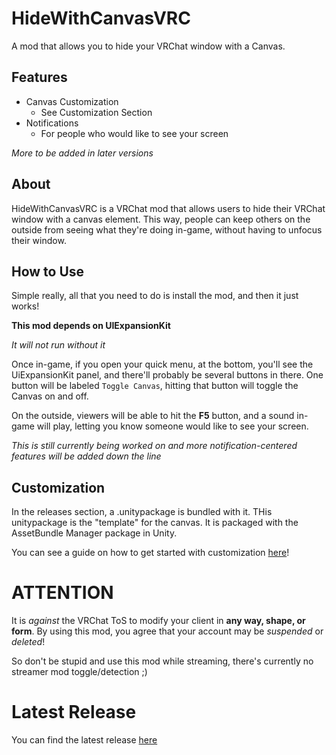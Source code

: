 # HideWithCanvasVRC
A mod that allows you to hide your VRChat window with a Canvas.

## Features

+ Canvas Customization
  + See Customization Section
+ Notifications
  + For people who would like to see your screen

*More to be added in later versions*

## About

HideWithCanvasVRC is a VRChat mod that allows users to hide their VRChat window with a canvas element. This way, people can keep others on the outside from seeing what they're doing in-game, without having to unfocus their window.

## How to Use

Simple really, all that you need to do is install the mod, and then it just works!

**This mod depends on UIExpansionKit**

*It will not run without it*

Once in-game, if you open your quick menu, at the bottom, you'll see the UiExpansionKit panel, and there'll probably be several buttons in there. One button will be labeled `Toggle Canvas`, hitting that button will toggle the Canvas on and off.

On the outside, viewers will be able to hit the **F5** button, and a sound in-game will play, letting you know someone would like to see your screen.

*This is still currently being worked on and more notification-centered features will be added down the line*

## Customization

In the releases section, a .unitypackage is bundled with it. THis unitypackage is the "template" for the canvas. It is packaged with the AssetBundle Manager package in Unity.

You can see a guide on how to get started with customization [here](https://github.com/200Tigersbloxed/UnityMods/blob/main/HideWithCanvasVRC/CUSTOMIZATION.md)!

# ATTENTION

It is *against* the VRChat ToS to modify your client in **any way, shape, or form**. By using this mod, you agree that your account may be *suspended* or *deleted*!

So don't be stupid and use this mod while streaming, there's currently no streamer mod toggle/detection ;)

# Latest Release

You can find the latest release [here](https://github.com/200Tigersbloxed/UnityMods/releases/tag/hwcv-v1.0.0)
